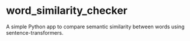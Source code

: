 # word_similarity_checker
A simple Python app to compare semantic similarity between words using sentence-transformers.
